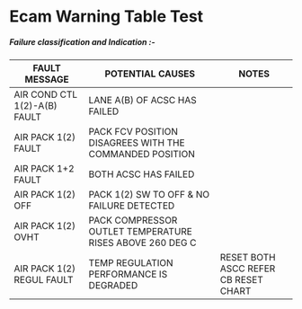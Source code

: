 # Ecam Warning Table Test

##### Failure classification and Indication :-

| FAULT MESSAGE                | POTENTIAL CAUSES                                         | NOTES                                |
| ---------------------------- | -------------------------------------------------------- | ------------------------------------ |
| AIR COND CTL 1(2)-A(B) FAULT | LANE A(B) OF ACSC HAS FAILED                             |                                      |
| AIR PACK 1(2) FAULT          | PACK FCV POSITION DISAGREES WITH THE COMMANDED POSITION  |                                      |
| AIR PACK 1+2 FAULT           | BOTH ACSC HAS FAILED                                     |                                      |
| AIR PACK 1(2) OFF            | PACK 1(2) SW TO OFF & NO FAILURE DETECTED                |                                      |
| AIR PACK 1(2) OVHT           | PACK COMPRESSOR OUTLET TEMPERATURE RISES ABOVE 260 DEG C |                                      |
| AIR PACK 1(2) REGUL FAULT    | TEMP REGULATION PERFORMANCE IS DEGRADED                  | RESET BOTH ASCC REFER CB RESET CHART |
